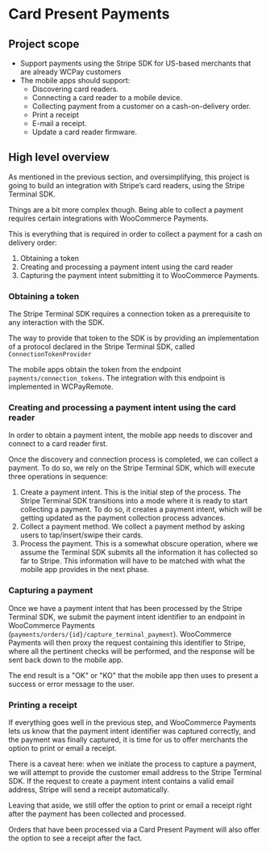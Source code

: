 # Card Present Payments
## Project scope
* Support payments using the Stripe SDK for US-based merchants that are already WCPay customers
* The mobile apps should support:
	* Discovering card readers.
	* Connecting a card reader to a mobile device.
	* Collecting payment from a customer on a cash-on-delivery order.
	* Print a receipt
	* E-mail a receipt.
	* Update a card reader firmware.

## High level overview
As mentioned in the previous section, and oversimplifying, this project is going to build an integration with Stripe’s card readers, using the Stripe Terminal SDK.

Things are a bit more complex though. Being able to collect a payment requires certain integrations with WooCommerce Payments. 

This is everything that is required in order to collect a payment for a cash on delivery order:

1. Obtaining a token
2. Creating and processing a payment intent using the card reader
3. Capturing the payment intent submitting it to WooCommerce Payments.

### Obtaining a token

The Stripe Terminal SDK requires a connection token as a prerequisite to any interaction with the SDK.

The way to provide that token to the SDK is by providing an implementation of a protocol declared in the Stripe Terminal SDK, called `ConnectionTokenProvider`

The mobile apps obtain the token from the endpoint `payments/connection_tokens`. The integration with this endpoint is implemented in WCPayRemote.

### Creating and processing a payment intent using the card reader

In order to obtain a payment intent, the mobile app needs to discover and connect to a card reader first.

Once the discovery and connection process is completed, we can collect a payment. To do so, we rely on the Stripe Terminal SDK, which will execute three operations in sequence: 
1. Create a payment intent. This is the initial step of the process. The Stripe Terminal SDK transitions into a mode where it is ready to start collecting a payment. To do so, it creates a payment intent, which will be getting updated as the payment collection process advances.
2. Collect a payment method. We collect a payment method by asking users to tap/insert/swipe their cards. 
3. Process the payment. This is a somewhat obscure operation, where we assume the Terminal SDK submits all the information it has collected so far to Stripe. This information will have to be matched with what the mobile app provides in the next phase.

### Capturing a payment

Once we have a payment intent that has been processed by the Stripe Terminal SDK, we submit the payment intent identifier to an endpoint in WooCommerce Payments (`payments/orders/{id}/capture_terminal_payment`). WooCommerce Payments will then proxy the request containing this identifier to Stripe, where all the pertinent checks will be performed, and the response will be sent back down to the mobile app. 

The end result is a "OK" or "KO" that the mobile app then uses to present a success or error message to the user.

### Printing a receipt

If everything goes well in the previous step, and WooCommerce Payments lets us know that the payment intent identifier was captured correctly, and the payment was finally captured, it is time for us to offer merchants the option to print or email a receipt.

There is a caveat here: when we initiate the process to capture a payment, we will attempt to provide the customer email address to the Stripe Terminal SDK. If the request to create a payment intent contains a valid email address, Stripe will send a receipt automatically.

Leaving that aside, we still offer the option to print or email a receipt right after the payment has been collected and processed. 

Orders that have been processed via a Card Present Payment will also offer the option to see a receipt after the fact. 
